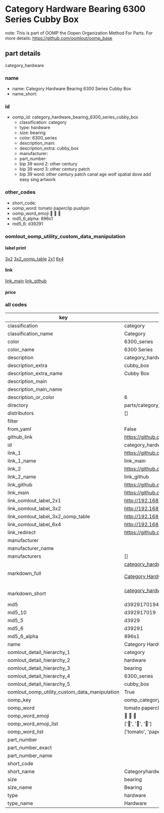 # Category Hardware Bearing 6300 Series Cubby Box  

note: This is part of OOMP the Oopen Organization Method For Parts. For more details: https://github.com/oomlout/oomp_base

##  part details
  



category_hardware



### name
* name: Category Hardware Bearing 6300 Series Cubby Box
* name_short: 
### id
* oomp_id: category_hardware_bearing_6300_series_cubby_box
  * classification: category
  * type: hardware
  * size: bearing
  * color: 6300_series
  * description_main: 
  * description_extra: cubby_box
  * manufacturer: 
  * part_number: 
  * bip 39 word 2: other century
  * bip 39 word 3: other century patch
  * bip 39 word: other century patch canal age wolf spatial dove add easy sing artwork

### other_codes
* short_code: 
* oomp_word: tomato paperclip pushpin
* oomp_word_emoji :tomato: :paperclip: :pushpin:
* md5_6_alpha: 896s1
* md5_6: d39291






### oomlout_oomp_utility_custom_data_manipulation
#### label print
[3x2](http://192.168.1.245:1112/?label=oomp%20896s1)
[3x2_oomp_table](http://192.168.1.108:1112/?label=oomp%20896s1)
[2x1](http://192.168.1.242:1112/?label=oomp%20896s1)
[6x4](http://192.168.1.55:1112/?label=oomp%20896s1)    

#### link

[link_main](https://github.com/oomlout/oomlout_oomp_version_1_messy/tree/main/parts/category_hardware_bearing_6300_series_cubby_box) [link_github](https://github.com/oomlout/oomlout_oomp_version_1_messy/tree/main/parts/category_hardware_bearing_6300_series_cubby_box)                             

#### price







### all codes 
| key | value |  
| --- | --- |  
| classification | category |  
| classification_name | Category |  
| color | 6300_series |  
| color_name | 6300 Series |  
| description | category_hardware |  
| description_extra | cubby_box |  
| description_extra_name | Cubby Box |  
| description_main |  |  
| description_main_name |  |  
| description_or_color | 6  |  
| directory | parts/category_hardware_bearing_6300_series_cubby_box |  
| distributors | [] |  
| filter |  |  
| from_yaml | False |  
| github_link | https://github.com/oomlout/oomlout_oomp_part_src/tree/main/parts/category_hardware_bearing_6300_series_cubby_box |  
| id | category_hardware_bearing_6300_series_cubby_box |  
| link_1 | https://github.com/oomlout/oomlout_oomp_version_1_messy/tree/main/parts/category_hardware_bearing_6300_series_cubby_box |  
| link_1_name | link_main |  
| link_2 | https://github.com/oomlout/oomlout_oomp_version_1_messy/tree/main/parts/category_hardware_bearing_6300_series_cubby_box |  
| link_2_name | link_github |  
| link_github | https://github.com/oomlout/oomlout_oomp_version_1_messy/tree/main/parts/category_hardware_bearing_6300_series_cubby_box |  
| link_main | https://github.com/oomlout/oomlout_oomp_version_1_messy/tree/main/parts/category_hardware_bearing_6300_series_cubby_box |  
| link_oomlout_label_2x1 | http://192.168.1.242:1112/?label=oomp%20896s1 |  
| link_oomlout_label_3x2 | http://192.168.1.245:1112/?label=oomp%20896s1 |  
| link_oomlout_label_3x2_oomp_table | http://192.168.1.108:1112/?label=oomp%20896s1 |  
| link_oomlout_label_6x4 | http://192.168.1.55:1112/?label=oomp%20896s1 |  
| link_redirect | https://github.com/oomlout/oomlout_oomp_version_1_messy/tree/main/parts/category_hardware_bearing_6300_series_cubby_box |  
| manufacturer |  |  
| manufacturer_name |  |  
| manufacturers | [] |  
| markdown_full | [category_hardware_bearing_6300_series_cubby_box](none)<br>[](none)<br>[Category Hardware Bearing 6300 Series Cubby Box](none)<br><br> |  
| markdown_short | [category_hardware_bearing_6300_series_cubby_box](none)<br><br> |  
| md5 | d39291701941da13f302621141895ce8 |  
| md5_10 | d392917019 |  
| md5_5 | d3929 |  
| md5_6 | d39291 |  
| md5_6_alpha | 896s1 |  
| name | Category Hardware Bearing 6300 Series Cubby Box |  
| oomlout_detail_hierarchy_1 | category |  
| oomlout_detail_hierarchy_2 | hardware |  
| oomlout_detail_hierarchy_3 | bearing |  
| oomlout_detail_hierarchy_4 | 6300_series |  
| oomlout_detail_hierarchy_5 | cubby_box |  
| oomlout_oomp_utility_custom_data_manipulation | True |  
| oomp_key | oomp_category_hardware_bearing_6300_series_cubby_box |  
| oomp_word | tomato paperclip pushpin |  
| oomp_word_emoji | :tomato: :paperclip: :pushpin: |  
| oomp_word_emoji_list | [':tomato:', ':paperclip:', ':pushpin:'] |  
| oomp_word_list | ['tomato', 'paperclip', 'pushpin'] |  
| part_number |  |  
| part_number_exact |  |  
| part_number_name |  |  
| short_code |  |  
| short_name | Categoryhardware |  
| size | bearing |  
| size_name | Bearing |  
| type | hardware |  
| type_name | Hardware |  
